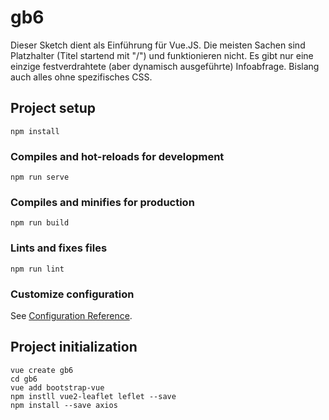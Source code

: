 # gb6

Dieser Sketch dient als Einführung für Vue.JS. Die meisten Sachen sind Platzhalter (Titel startend mit "/") und funktionieren nicht. Es gibt nur eine einzige festverdrahtete (aber dynamisch ausgeführte) Infoabfrage. Bislang auch alles ohne spezifisches CSS.

## Project setup
```
npm install
```

### Compiles and hot-reloads for development
```
npm run serve
```

### Compiles and minifies for production
```
npm run build
```

### Lints and fixes files
```
npm run lint
```

### Customize configuration
See [Configuration Reference](https://cli.vuejs.org/config/).


## Project initialization
```
vue create gb6
cd gb6
vue add bootstrap-vue
npm instll vue2-leaflet leflet --save
npm install --save axios
```
